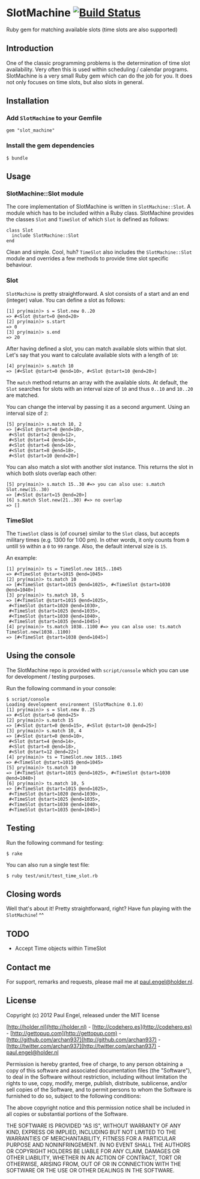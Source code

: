 # SlotMachine [![Build Status](https://secure.travis-ci.org/archan937/slot_machine.png)](http://travis-ci.org/archan937/slot_machine)

Ruby gem for matching available slots (time slots are also supported)

## Introduction

One of the classic programming problems is the determination of time slot availability. Very often this is used within scheduling / calendar programs. SlotMachine is a very small Ruby gem which can do the job for you. It does not only focuses on time slots, but also slots in general.

## Installation

### Add `SlotMachine` to your Gemfile

    gem "slot_machine"

### Install the gem dependencies

    $ bundle

## Usage

### SlotMachine::Slot module

The core implementation of SlotMachine is written in `SlotMachine::Slot`. A module which has to be included within a Ruby class.
SlotMachine provides the classes `Slot` and `TimeSlot` of which `Slot` is defined as follows:

    class Slot
      include SlotMachine::Slot
    end

Clean and simple. Cool, huh? `TimeSlot` also includes the `SlotMachine::Slot` module and overrides a few methods to provide time slot specific behaviour.

### Slot

`SlotMachine` is pretty straightforward. A slot consists of a start and an end (integer) value. You can define a slot as follows:

    [1] pry(main)> s = Slot.new 0..20
    => #<Slot @start=0 @end=20>
    [2] pry(main)> s.start
    => 0
    [3] pry(main)> s.end
    => 20

After having defined a slot, you can match available slots within that slot. Let's say that you want to calculate available slots with a length of `10`:

    [4] pry(main)> s.match 10
    => [#<Slot @start=0 @end=10>, #<Slot @start=10 @end=20>]

The `match` method returns an array with the available slots. At default, the `Slot` searches for slots with an interval size of `10` and thus `0..10` and `10..20` are matched.

You can change the interval by passing it as a second argument. Using an interval size of `2`:

    [5] pry(main)> s.match 10, 2
    => [#<Slot @start=0 @end=10>,
     #<Slot @start=2 @end=12>,
     #<Slot @start=4 @end=14>,
     #<Slot @start=6 @end=16>,
     #<Slot @start=8 @end=18>,
     #<Slot @start=10 @end=20>]

You can also match a slot with another slot instance. This returns the slot in which both slots overlap each other:

    [5] pry(main)> s.match 15..30 #=> you can also use: s.match Slot.new(15..30)
    => [#<Slot @start=15 @end=20>]
    [6] s.match Slot.new(21..30) #=> no overlap
    => []

### TimeSlot

The `TimeSlot` class is (of course) similar to the `Slot` class, but accepts military times (e.g. 1300 for 1:00 pm). In other words, it only counts from `0` untill `59` within a `0` to `99` range. Also, the default interval size is `15`.

An example:

    [1] pry(main)> ts = TimeSlot.new 1015..1045
    => #<TimeSlot @start=1015 @end=1045>
    [2] pry(main)> ts.match 10
    => [#<TimeSlot @start=1015 @end=1025>, #<TimeSlot @start=1030 @end=1040>]
    [3] pry(main)> ts.match 10, 5
    => [#<TimeSlot @start=1015 @end=1025>,
     #<TimeSlot @start=1020 @end=1030>,
     #<TimeSlot @start=1025 @end=1035>,
     #<TimeSlot @start=1030 @end=1040>,
     #<TimeSlot @start=1035 @end=1045>]
    [4] pry(main)> ts.match 1038..1100 #=> you can also use: ts.match TimeSlot.new(1038..1100)
    => [#<TimeSlot @start=1038 @end=1045>]

## Using the console

The SlotMachine repo is provided with `script/console` which you can use for development / testing purposes.

Run the following command in your console:

    $ script/console
    Loading development environment (SlotMachine 0.1.0)
    [1] pry(main)> s = Slot.new 0..25
    => #<Slot @start=0 @end=25>
    [2] pry(main)> s.match 15
    => [#<Slot @start=0 @end=15>, #<Slot @start=10 @end=25>]
    [3] pry(main)> s.match 10, 4
    => [#<Slot @start=0 @end=10>,
     #<Slot @start=4 @end=14>,
     #<Slot @start=8 @end=18>,
     #<Slot @start=12 @end=22>]
    [4] pry(main)> ts = TimeSlot.new 1015..1045
    => #<TimeSlot @start=1015 @end=1045>
    [5] pry(main)> ts.match 10
    => [#<TimeSlot @start=1015 @end=1025>, #<TimeSlot @start=1030 @end=1040>]
    [6] pry(main)> ts.match 10, 5
    => [#<TimeSlot @start=1015 @end=1025>,
     #<TimeSlot @start=1020 @end=1030>,
     #<TimeSlot @start=1025 @end=1035>,
     #<TimeSlot @start=1030 @end=1040>,
     #<TimeSlot @start=1035 @end=1045>]

## Testing

Run the following command for testing:

    $ rake

You can also run a single test file:

    $ ruby test/unit/test_time_slot.rb

## Closing words

Well that's about it! Pretty straightforward, right? Have fun playing with the `SlotMachine`! ^^

## TODO

* Accept Time objects within TimeSlot

## Contact me

For support, remarks and requests, please mail me at [paul.engel@holder.nl](mailto:paul.engel@holder.nl).

## License

Copyright (c) 2012 Paul Engel, released under the MIT license

[http://holder.nl](http://holder.nl) - [http://codehero.es](http://codehero.es) - [http://gettopup.com](http://gettopup.com) - [http://github.com/archan937](http://github.com/archan937) - [http://twitter.com/archan937](http://twitter.com/archan937) - [paul.engel@holder.nl](mailto:paul.engel@holder.nl)

Permission is hereby granted, free of charge, to any person obtaining a copy of this software and associated documentation files (the "Software"), to deal in the Software without restriction, including without limitation the rights to use, copy, modify, merge, publish, distribute, sublicense, and/or sell copies of the Software, and to permit persons to whom the Software is furnished to do so, subject to the following conditions:

The above copyright notice and this permission notice shall be included in all copies or substantial portions of the Software.

THE SOFTWARE IS PROVIDED "AS IS", WITHOUT WARRANTY OF ANY KIND, EXPRESS OR IMPLIED, INCLUDING BUT NOT LIMITED TO THE WARRANTIES OF MERCHANTABILITY, FITNESS FOR A PARTICULAR PURPOSE AND NONINFRINGEMENT. IN NO EVENT SHALL THE AUTHORS OR COPYRIGHT HOLDERS BE LIABLE FOR ANY CLAIM, DAMAGES OR OTHER LIABILITY, WHETHER IN AN ACTION OF CONTRACT, TORT OR OTHERWISE, ARISING FROM, OUT OF OR IN CONNECTION WITH THE SOFTWARE OR THE USE OR OTHER DEALINGS IN THE SOFTWARE.